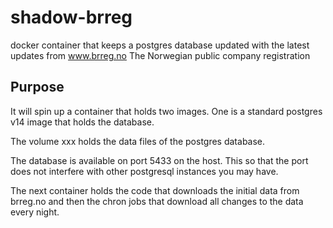 # shadow-brreg
docker container that keeps a postgres database updated with the latest updates from www.brreg.no The Norwegian public company registration

## Purpose
It will spin up a container that holds two images. One is a standard postgres v14 image that holds the database. 

The volume xxx holds the data files of the postgres database.

The database is available on port 5433 on the host. This so that the port does not interfere with other postgresql instances you may have.  

The next container holds the code that downloads the initial data from brreg.no and then the chron jobs that download all changes to the data every night.


